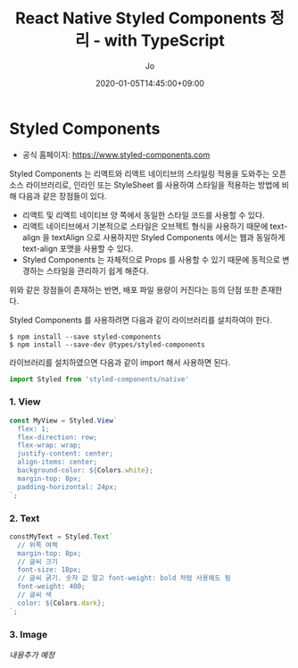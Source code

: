 ﻿---
layout: post
comments: true
title: "React Native Styled Components 정리 - with TypeScript"
date: 2020-01-05T14:45:00+09:00
author: Jo
categories: react-native
tags: react-native typescript styled-component component element props
cover: "/assets/instacode.png"
---

# Styled Components
* 공식 홈페이지: <https://www.styled-components.com>  

Styled Components 는 리액트와 리액트 네이티브의 스타일링 적용을 도와주는 오픈 소스 라이브러리로, 인라인 또는 StyleSheet 를 사용하여 스타일을 적용하는 방법에 비해 다음과 같은 장점들이 있다.
* 리액트 및 리액트 네이티브 양 쪽에서 동일한 스타일 코드를 사용할 수 있다.
* 리액트 네이티브에서 기본적으로 스타일은 오브젝트 형식을 사용하기 때문에 text-align 을 textAlign 으로 사용하지만 Styled Components 에서는 웹과 동일하게 text-align 포맷을 사용할 수 있다.
* Styled Components 는 자체적으로 Props 를 사용할 수 있기 때문에 동적으로 변경하는 스타일을 관리하기 쉽게 해준다.
  
위와 같은 장점들이 존재하는 반면, 배포 파일 용량이 커진다는 등의 단점 또한 존재한다.  

Styled Components 를 사용하려면 다음과 같이 라이브러리를 설치하여야 한다.  
~~~
$ npm install --save styled-components
$ npm install --save-dev @types/styled-components
~~~
  
라이브러리를 설치하였으면 다음과 같이 import 해서 사용하면 된다.
~~~typescript
import Styled from 'styled-components/native'
~~~  


### 1. View
~~~typescript
const MyView = Styled.View`
  flex: 1;
  flex-direction: row;
  flex-wrap: wrap;
  justify-content: center;
  align-items: center;
  background-color: ${Colors.white};
  margin-top: 8px;
  padding-horizontal: 24px;
`;
~~~  
  
### 2. Text
~~~typescript
constMyText = Styled.Text`
  // 위쪽 여백
  margin-top: 8px;
  // 글씨 크기
  font-size: 18px;
  // 글씨 굵기. 숫자 값 말고 font-weight: bold 처럼 사용해도 됨
  font-weight: 400;
  // 글씨 색
  color: ${Colors.dark};
`;
~~~  
  
### 3. Image

*내용추가 예정* 
